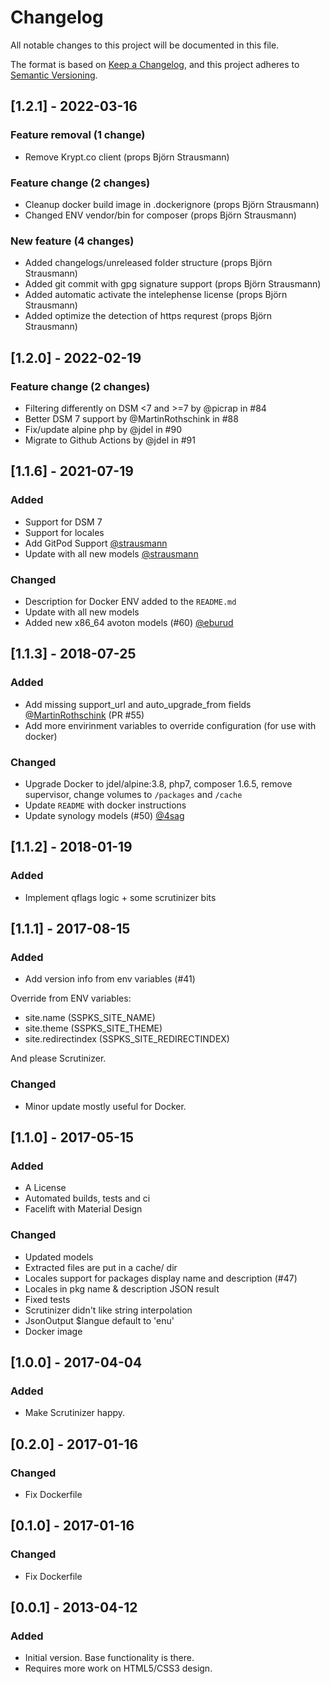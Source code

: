 # Changelog
All notable changes to this project will be documented in this file.

The format is based on [Keep a Changelog](https://keepachangelog.com/en/1.0.0/),
and this project adheres to [Semantic Versioning](https://semver.org/spec/v2.0.0.html).

<!-- CHANGELOGGER -->

## [1.2.1] - 2022-03-16

### Feature removal (1 change)

- Remove Krypt.co client (props Björn Strausmann)

### Feature change (2 changes)

- Cleanup docker build image in .dockerignore (props Björn Strausmann)
- Changed ENV vendor/bin for composer (props Björn Strausmann)

### New feature (4 changes)

- Added changelogs/unreleased folder structure (props Björn Strausmann)
- Added git commit with gpg signature support (props Björn Strausmann)
- Added automatic activate the intelephense license (props Björn Strausmann)
- Added optimize the detection of https requrest (props Björn Strausmann)


## [1.2.0] - 2022-02-19

### Feature change (2 changes)

- Filtering differently on DSM <7 and >=7 by @picrap in #84
- Better DSM 7 support by @MartinRothschink in #88
- Fix/update alpine php by @jdel in #90
- Migrate to Github Actions by @jdel in #91

## [1.1.6] - 2021-07-19	
### Added

* Support for DSM 7
* Support for locales
* Add GitPod Support [@strausmann](https://github.com/strausmann)
* Update with all new models [@strausmann](https://github.com/strausmann)

### Changed

* Description for Docker ENV added to the `README.md`
* Update with all new models
* Added new x86_64 avoton models (#60) [@eburud](https://github.com/eburud)

## [1.1.3] - 2018-07-25
### Added

* Add missing support_url and auto_upgrade_from fields [@MartinRothschink](https://github.com/MartinRothschink) (PR #55)
* Add more envirinment variables to override configuration (for use with docker)

### Changed

* Upgrade Docker to jdel/alpine:3.8, php7, composer 1.6.5, remove supervisor, change volumes to `/packages` and `/cache`
* Update `README` with docker instructions
* Update synology models (#50) [@4sag](https://github.com/4sag)


## [1.1.2] - 2018-01-19
### Added

* Implement qflags logic + some scrutinizer bits

## [1.1.1] - 2017-08-15
### Added

* Add version info from env variables (#41)

Override from ENV variables:

  - site.name (SSPKS_SITE_NAME)
  - site.theme (SSPKS_SITE_THEME)
  - site.redirectindex (SSPKS_SITE_REDIRECTINDEX)
  
And please Scrutinizer.
### Changed

* Minor update mostly useful for Docker.


## [1.1.0] - 2017-05-15
### Added

* A License
* Automated builds, tests and ci
* Facelift with Material Design

### Changed

* Updated models
* Extracted files are put in a cache/ dir
* Locales support for packages display name and description (#47)
* Locales in pkg name & description JSON result
* Fixed tests
* Scrutinizer didn't like string interpolation
* JsonOutput $langue default to 'enu'
* Docker image

## [1.0.0] - 2017-04-04
### Added

* Make Scrutinizer happy.

## [0.2.0] - 2017-01-16
### Changed

* Fix Dockerfile

## [0.1.0] - 2017-01-16
### Changed

* Fix Dockerfile

## [0.0.1] - 2013-04-12
### Added

* Initial version. Base functionality is there. 
* Requires more work on HTML5/CSS3 design.